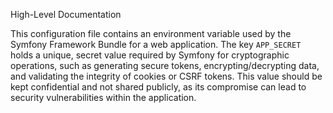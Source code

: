 High-Level Documentation

This configuration file contains an environment variable used by the Symfony Framework Bundle for a web application. The key `APP_SECRET` holds a unique, secret value required by Symfony for cryptographic operations, such as generating secure tokens, encrypting/decrypting data, and validating the integrity of cookies or CSRF tokens. This value should be kept confidential and not shared publicly, as its compromise can lead to security vulnerabilities within the application.